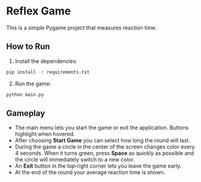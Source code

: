 # Reflex Game

This is a simple Pygame project that measures reaction time.

## How to Run

1. Install the dependencies:

```bash
pip install -r requirements.txt
```

2. Run the game:

```bash
python main.py
```

## Gameplay

- The main menu lets you start the game or exit the application. Buttons highlight when hovered.
- After choosing **Start Game** you can select how long the round will last.
- During the game a circle in the center of the screen changes color every 4 seconds. When it turns green, press **Space** as quickly as possible and the circle will immediately switch to a new color.
- An **Exit** button in the top‑right corner lets you leave the game early.
- At the end of the round your average reaction time is shown.
